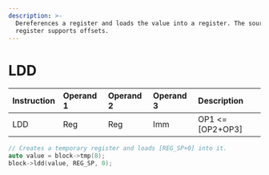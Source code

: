 ```yaml
---
description: >-
  Dereferences a register and loads the value into a register. The source
  register supports offsets.
---
```


# LDD

| Instruction | Operand 1 | Operand 2 | Operand 3 | Description |
| :--- | :--- | :--- | :--- | :--- |
| LDD | Reg | Reg | Imm | OP1 &lt;= \[OP2+OP3\] |

```cpp
// Creates a temporary register and loads [REG_SP+0] into it.
auto value = block->tmp(8);
block->ldd(value, REG_SP, 0);
```

